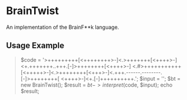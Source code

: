 # BrainTwist
An implementation of the BrainF**k language.

## Usage Example
> $code = '>+++++++++[<++++++++>-]<.>+++++++[<++++>-]<+.+++++++..+++.[-]>++++++++[<++++>-]
           <.#>+++++++++++[<+++++>-]<.>++++++++[<+++>-]<.+++.------.--------.[-]>++++++++[
           <++++>-]<+.[-]++++++++++.';
> $input = '';
> $bt = new BrainTwist();
> $result = $bt->interpret($code, $input);
> echo $result;
